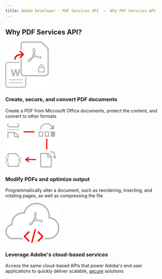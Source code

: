 ```yaml
---
title: Adobe Developer — PDF Services API  —  Why PDF Services API
---
```


<TitleBlock slots="heading" theme="lightest"  className="titleBlock-align-left" />

## Why PDF Services API?

<TextBlock slots="image, heading, text" width="33%" theme="lightest" className="align-left icon-xl-size horizontal-align-heading"/>

![Create, secure, and convert PDF documents](../images/create_secure_support.svg)

### Create, secure, and convert PDF documents

Create a PDF from Microsoft Office documents, protect the content, and convert to other formats


<TextBlock slots="image, heading, text" width="33%" theme="lightest" className="align-left icon-xl-size horizontal-align-heading"/>

![Modify PDFs and optimize output](../images/modify_pages.svg)

### Modify PDFs and optimize output

Programmatically alter a document, such as reordering, inserting, and rotating pages, as well as compressing the file


<TextBlock slots="image, heading, text" width="33%" theme="lightest" className="align-left icon-xl-size link horizontal-align-heading"/>

![Cloud-based services](../images/cloud_services.svg)

### Leverage Adobe's cloud-based services

Access the same cloud-based APIs that power Adobe's end user applications to quickly deliver scalable, [secure](https://www.adobe.com/content/dam/cc/en/security/pdfs/AdobeDocumentServices_SecurityOverview.pdf) solutions